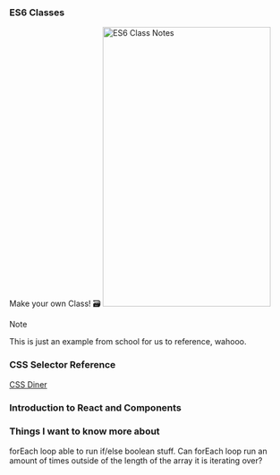 ### ES6 Classes
Make your own Class! :card_file_box:
<img width="300" height="500" alt="ES6 Class Notes" src="https://github.com/maddieamie/reading-notes/assets/118625447/3ec64e8e-9aa4-4966-83e5-557bbba4a133">

> [!NOTE]
> This is just an example from school for us to reference, wahooo.


### CSS Selector Reference
[CSS Diner](https://flukeout.github.io/)

### Introduction to React and Components

### Things I want to know more about
forEach loop able to run if/else boolean stuff.
Can forEach loop run an amount of times outside of the length of the array it is iterating over?
